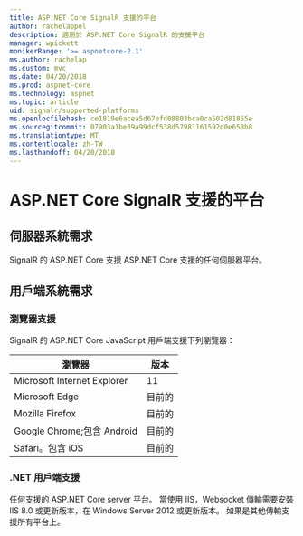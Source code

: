 ```yaml
---
title: ASP.NET Core SignalR 支援的平台
author: rachelappel
description: 適用於 ASP.NET Core SignalR 的支援平台
manager: wpickett
monikerRange: '>= aspnetcore-2.1'
ms.author: rachelap
ms.custom: mvc
ms.date: 04/20/2018
ms.prod: aspnet-core
ms.technology: aspnet
ms.topic: article
uid: signalr/supported-platforms
ms.openlocfilehash: ce1819e6acea5d67efd08803bca0ca502d81855e
ms.sourcegitcommit: 07903a1be39a99dcf538d57981161592d0e658b8
ms.translationtype: MT
ms.contentlocale: zh-TW
ms.lasthandoff: 04/20/2018
---
```

# <a name="aspnet-core-signalr-supported-platforms"></a>ASP.NET Core SignalR 支援的平台

## <a name="server-system-requirements"></a>伺服器系統需求

SignalR 的 ASP.NET Core 支援 ASP.NET Core 支援的任何伺服器平台。

## <a name="client-system-requirements"></a>用戶端系統需求

### <a name="browser-support"></a>瀏覽器支援

SignalR 的 ASP.NET Core JavaScript 用戶端支援下列瀏覽器：

| 瀏覽器 | 版本 |
| ------- | ------- |
| Microsoft Internet Explorer | 11 |
| Microsoft Edge | 目前的 |
| Mozilla Firefox | 目前的 |
| Google Chrome;包含 Android | 目前的 |
| Safari。包含 iOS | 目前的 |
 
### <a name="net-client-support"></a>.NET 用戶端支援

任何支援的 ASP.NET Core server 平台。 當使用 IIS，Websocket 傳輸需要安裝 IIS 8.0 或更新版本，在 Windows Server 2012 或更新版本。 如果是其他傳輸支援所有平台上。